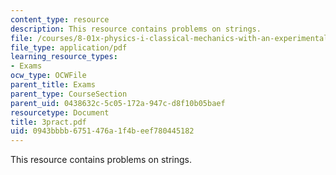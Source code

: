 ```yaml
---
content_type: resource
description: This resource contains problems on strings.
file: /courses/8-01x-physics-i-classical-mechanics-with-an-experimental-focus-fall-2002/0943bbbb6751476a1f4beef780445182_3pract.pdf
file_type: application/pdf
learning_resource_types:
- Exams
ocw_type: OCWFile
parent_title: Exams
parent_type: CourseSection
parent_uid: 0438632c-5c05-172a-947c-d8f10b05baef
resourcetype: Document
title: 3pract.pdf
uid: 0943bbbb-6751-476a-1f4b-eef780445182
---
```

This resource contains problems on strings.

